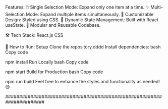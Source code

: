
Features:
🖱️ Single Selection Mode: Expand only one item at a time.
✨ Multi-Selection Mode: Expand multiple items simultaneously.
🎨 Customizable Design: Styled using CSS.
🔄 Dynamic State Management: Built with React useState.
🧩 Modular and Reusable Codebase.

🛠️ Tech Stack:
React.js
CSS

🚀 How to Run:
Setup
Clone the repository.dddd
Install dependencies:
bash
Copy code

npm install
Run Locally
bash
Copy code

npm start
Build for Production
bash
Copy code

npm run build
Feel free to enhance the styles and functionality as needed! 😊





######################################################################

